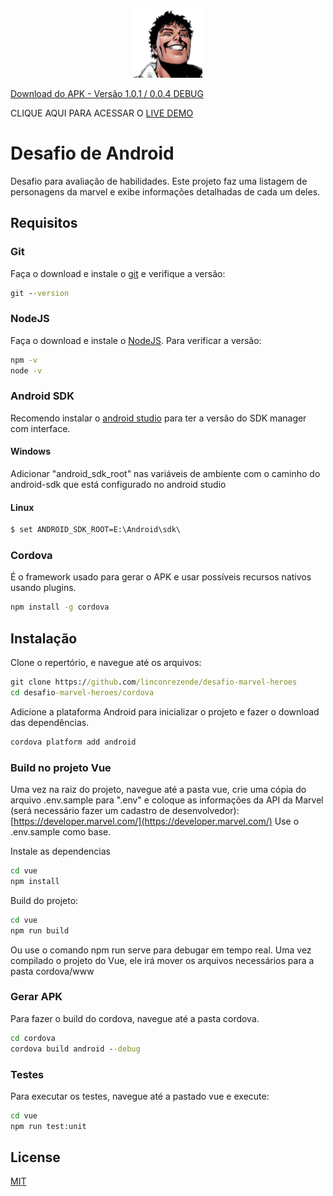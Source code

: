 
<p align="center">
  <img src="https://github.com/linconrezende/desafio-marvel-heroes/blob/main/cordova/icons/playstore.png?raw=true" height="110" width="110" title="Beyonder">
</p>

[Download do APK - Versão 1.0.1 / 0.0.4 DEBUG](https://github.com/linconrezende/desafio-marvel-heroes/blob/main/cordova/dist/personagens-marvel-debug-v1.0.1_v0.0.4.apk?raw=true)

CLIQUE AQUI PARA ACESSAR O [LIVE DEMO](https://linconrezende.github.io/desafio-marvel-heroes/)

# Desafio de Android
Desafio para avaliação de habilidades.
Este projeto faz uma listagem de personagens da marvel e exibe informações detalhadas de cada um deles.

## Requisitos
### Git
Faça o download e instale o [git](https://git-scm.com/downloads) e verifique a versão:
```cmd
git --version
```
### NodeJS
Faça o download e instale o [NodeJS](https://nodejs.org/en/).
Para verificar a versão:

```cmd
npm -v
node -v
```
### Android SDK
Recomendo instalar o [android studio](https://developer.android.com/studio?hl=pt-br) para ter a versão do SDK manager com interface.
#### Windows
Adicionar "android_sdk_root" nas variáveis de ambiente com o caminho do android-sdk que está configurado no android studio
#### Linux
```cmd
$ set ANDROID_SDK_ROOT=E:\Android\sdk\
```
### Cordova
É o framework usado para gerar o APK e usar possíveis recursos nativos usando plugins.
```cmd
npm install -g cordova
```
## Instalação
Clone o repertório, e navegue até os arquivos:
```cmd
git clone https://github.com/linconrezende/desafio-marvel-heroes
cd desafio-marvel-heroes/cordova
```
Adicione a plataforma Android para inicializar o projeto e fazer o download das dependências.
```cmd
cordova platform add android
```
### Build no projeto Vue
Uma vez na raiz do projeto, navegue até a pasta vue, crie uma cópia do arquivo .env.sample para ".env" e coloque as informações da API da Marvel (será necessário fazer um cadastro de desenvolvedor):
[https://developer.marvel.com/](https://developer.marvel.com/)
Use o .env.sample como base.

Instale as dependencias
```cmd
cd vue
npm install
```
Build do projeto:
```cmd
cd vue
npm run build
```
Ou use o comando npm run serve para debugar em tempo real.
Uma vez compilado o projeto do Vue, ele irá mover os arquivos necessários para a pasta cordova/www

### Gerar APK
Para fazer o build do cordova, navegue até a pasta cordova.
```cmd
cd cordova
cordova build android --debug
```
### Testes
Para executar os testes, navegue até a pastado vue e execute:
```cmd
cd vue
npm run test:unit
```

## License
[MIT](https://choosealicense.com/licenses/mit/)
